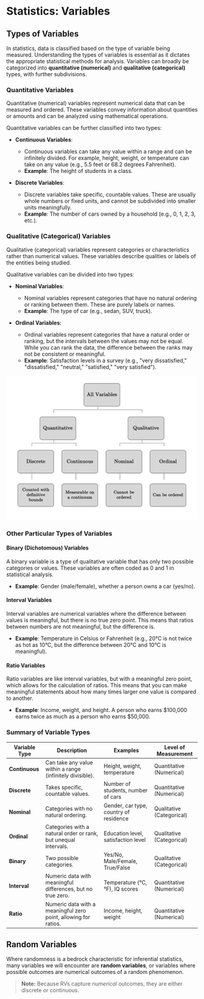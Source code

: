 # Statistics: Variables

## Types of Variables

In statistics, data is classified based on the type of variable being measured. Understanding the types of variables is essential as it dictates the appropriate statistical methods for analysis. Variables can broadly be categorized into **quantitative (numerical)** and **qualitative (categorical)** types, with further subdivisions.

### Quantitative Variables

Quantitative (numerical) variables represent numerical data that can be measured and ordered. These variables convey information about quantities or amounts and can be analyzed using mathematical operations.

Quantitative variables can be further classified into two types:

- **Continuous Variables**: 
    - Continuous variables can take any value within a range and can be infinitely divided. For example, height, weight, or temperature can take on any value (e.g., 5.5 feet or 68.2 degrees Fahrenheit).
    - **Example**: The height of students in a class.
  
- **Discrete Variables**: 
    - Discrete variables take specific, countable values. These are usually whole numbers or fixed units, and cannot be subdivided into smaller units meaningfully.
    - **Example**: The number of cars owned by a household (e.g., 0, 1, 2, 3, etc.).

### Qualitative (Categorical) Variables

Qualitative (categorical) variables represent categories or characteristics rather than numerical values. These variables describe qualities or labels of the entities being studied.

Qualitative variables can be divided into two types:

- **Nominal Variables**: 
    - Nominal variables represent categories that have no natural ordering or ranking between them. These are purely labels or names.
    - **Example**: The type of car (e.g., sedan, SUV, truck).
  
- **Ordinal Variables**: 
    - Ordinal variables represent categories that have a natural order or ranking, but the intervals between the values may not be equal. While you can rank the data, the difference between the ranks may not be consistent or meaningful.
    - **Example**: Satisfaction levels in a survey (e.g., "very dissatisfied," "dissatisfied," "neutral," "satisfied," "very satisfied").


![Variable Classification Tree](/content/images/causal_inference/variables_tree.png)

### Other Particular Types of Variables

#### Binary (Dichotomous) Variables

A binary variable is a type of qualitative variable that has only two possible categories or values. These variables are often coded as 0 and 1 in statistical analysis.

- **Example**: Gender (male/female), whether a person owns a car (yes/no).

#### Interval Variables

Interval variables are numerical variables where the difference between values is meaningful, but there is no true zero point. This means that ratios between numbers are not meaningful, but the difference is.

- **Example**: Temperature in Celsius or Fahrenheit (e.g., 20°C is not twice as hot as 10°C, but the difference between 20°C and 10°C is meaningful).

#### Ratio Variables

Ratio variables are like interval variables, but with a meaningful zero point, which allows for the calculation of ratios. This means that you can make meaningful statements about how many times larger one value is compared to another.

- **Example**: Income, weight, and height. A person who earns $100,000 earns twice as much as a person who earns $50,000.

### Summary of Variable Types

| **Variable Type**       | **Description**                                                                 | **Examples**                                 | **Level of Measurement**    |
|-------------------------|---------------------------------------------------------------------------------|---------------------------------------------|-----------------------------|
| **Continuous** | Can take any value within a range (infinitely divisible).                       | Height, weight, temperature                 | Quantitative (Numerical)     |
| **Discrete**   | Takes specific, countable values.                                             | Number of students, number of cars          | Quantitative (Numerical)     |
| **Nominal**     | Categories with no natural ordering.                                          | Gender, car type, country of residence      | Qualitative (Categorical)    |
| **Ordinal**     | Categories with a natural order or rank, but unequal intervals.                | Education level, satisfaction level         | Qualitative (Categorical)    |
| **Binary**      | Two possible categories.                                                      | Yes/No, Male/Female, True/False             | Qualitative (Categorical)    |
| **Interval**                  | Numeric data with meaningful differences, but no true zero.                   | Temperature (°C, °F), IQ scores             | Quantitative (Numerical)     |
| **Ratio**                     | Numeric data with a meaningful zero point, allowing for ratios.               | Income, height, weight                      | Quantitative (Numerical)     |

## Random Variables

Where randomness is a bedrock characteristic for inferential statistics, many variables we will encounter are **random variables**, or variables where possible outcomes are numerical outcomes of a random phenomenon. 

> **Note:** Because RVs capture *numerical* outcomes, they are either discrete or continuous.